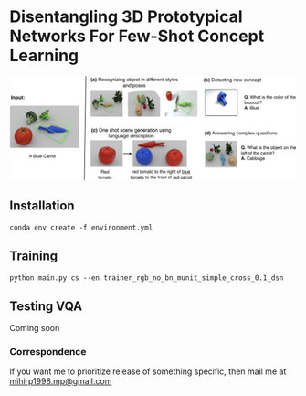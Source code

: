 # Disentangling 3D Prototypical Networks For Few-Shot Concept Learning

<img src="images/fig1_dis.png"/>

## Installation

```
conda env create -f environment.yml
```

## Training

```
python main.py cs --en trainer_rgb_no_bn_munit_simple_cross_0.1_dsn
```



## Testing VQA

Coming soon


### Correspondence

If you want me to prioritize release of something specific, then mail me at mihirp1998.mp@gmail.com 

